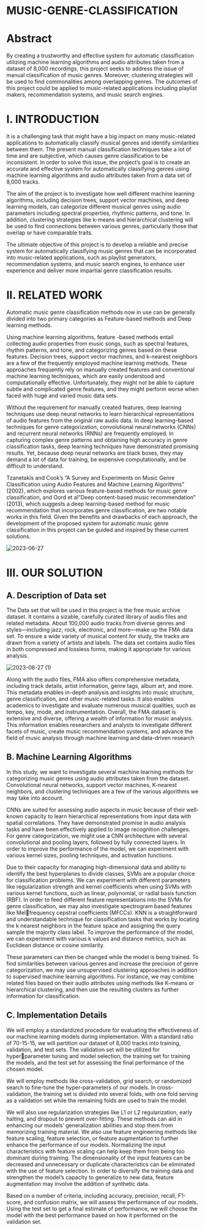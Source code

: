 # MUSIC-GENRE-CLASSIFICATION
# Abstract
By creating a trustworthy and effective system for automatic classification utilizing machine learning algorithms and audio attributes taken from a dataset of 8,000 recordings, this project seeks to address the issue of manual classification of music genres. Moreover, clustering strategies will be used to find commonalities among overlapping genres. The outcomes of this project could be applied to music-related applications including playlist makers, recommendation systems, and music search engines.

# I.	INTRODUCTION
It is a challenging task that might have a big impact on many music-related applications to automatically classify musical genres and identify similarities between them. The present manual classification techniques take a lot of time and are subjective, which causes genre classification to be inconsistent. In order to solve this issue, the project’s goal is to create an accurate and effective system for automatically classifying genres using machine learning algorithms and audio attributes taken from a data set of 8,000 tracks.

The aim of the project is to investigate how well different machine learning algorithms, including decision trees, support vector machines, and deep learning models, can categorize different musical genres using audio parameters including spectral properties, rhythmic patterns, and tone. In addition, clustering strategies like k-means and hierarchical clustering will be used to find connections between various genres, particularly those that overlap or have comparable traits.

The ultimate objective of this project is to develop a reliable and precise system for automatically classifying music genres that can be incorporated into music-related applications, such as playlist generators, recommendation systems, and music search engines, to enhance user experience and deliver more impartial genre classification results.

# II.	RELATED WORK
Automatic music genre classification methods now in use can be generally divided into two primary categories as Feature-based methods and Deep learning methods.

Using machine learning algorithms, feature -based methods entail collecting audio properties from music songs, such as spectral features, rhythm patterns, and tone, and categorizing genres based on these features. Decision trees, support vector machines, and k-nearest neighbors are a few of the frequently employed machine learning methods. These approaches frequently rely on manually created features and conventional machine learning techniques, which are easily understood and computationally effective. Unfortunately, they might not be able to capture subtle and complicated genre features, and they might perform worse when faced with huge and varied music data sets.

Without the requirement for manually created features, deep learning techniques use deep neural networks to learn hierarchical representations of audio features from the original raw audio data. In deep learning-based techniques for genre categorization, convolutional neural networks (CNNs) and recurrent neural networks (RNNs) are frequently employed. In capturing complex genre patterns and obtaining high accuracy in genre classification tasks, deep learning techniques have demonstrated promising results. Yet, because deep neural networks are black boxes, they may demand a lot of data for training, be expensive computationally, and be difficult to understand.

Tzanetakis and Cook’s   ”A   Survey   and   Experiments on Music Genre Classification using Audio Features and Machine Learning Algorithms” (2002), which explores various feature-based methods for music genre classification, and Oord et al”Deep content-based music recommendation” (2013), which suggests a deep learning-based method for music recommendation that incorporates genre classification, are two notable works in this field. Given the benefits and drawbacks of each approach, the development of the proposed system for automatic music genre classification in this project can be guided and inspired by these current solutions.

![2023-06-27](https://github.com/KishanGangarama/MUSIC-GENRE-CLASSIFICATION/assets/112736041/c7e31ced-aa63-40e1-a587-00df66d66cb0)

# III. OUR SOLUTION
## A. Description of Data set
The Data set that will be used in this project is the free music archive dataset. It contains a sizable, carefully curated library of audio files and related metadata. About 100,000 audio tracks from diverse genres and styles—including jazz, rock, electronic, and more—make up the FMA data set. To ensure a wide variety of musical content for study, the tracks are drawn from a variety of artists and labels. The data set contains audio files in both compressed and lossless forms, making it appropriate for various analysis.

![2023-06-27 (1)](https://github.com/KishanGangarama/MUSIC-GENRE-CLASSIFICATION/assets/112736041/52a53272-58dd-4605-83fe-c494f886e362)

Along with the audio files, FMA also offers comprehensive metadata, including track details, artist information, genre tags, album art, and more. This metadata enables in-depth analysis and insights into music structure, genre classification, and other music-related tasks. It also enables academics to investigate and evaluate numerous musical qualities, such as tempo, key, mode, and instrumentation. Overall, the FMA dataset is extensive and diverse, offering a wealth of information for music analysis. This information enables researchers and analysts to investigate different facets of music, create music recommendation systems, and advance the field of music analysis through machine learning and data-driven research

## B. Machine Learning Algorithms
In this study, we want to investigate several machine learning methods for categorizing music genres using audio attributes taken from the dataset. Convolutional neural networks, support vector machines, K-nearest neighbors, and clustering techniques are a few of the various algorithms we may take into account.

CNNs are suited for assessing audio aspects in music because of their well-known capacity to learn hierarchical representations from input data with spatial correlations. They have demonstrated promise in audio analysis tasks and have been effectively applied to image recognition challenges. For genre categorization, we might use a CNN architecture with several convolutional and pooling layers, followed by fully connected layers. In order to improve the performance of the model, we can experiment with various kernel sizes, pooling techniques, and activation functions.

Due to their capacity for managing high-dimensional data and ability to identify the best hyperplanes to divide classes, SVMs are a popular choice for classification problems. We can experiment with different parameters like regularization strength and kernel coefficients when using SVMs with various kernel functions, such as linear, polynomial, or radial basis function (RBF). In order to feed different feature representations into the SVMs for genre classification, we may also investigate spectrogram based features like Melfrequency cepstral coefficients (MFCCs). KNN is a straightforward and understandable technique for classification tasks that works by locating the k nearest neighbors in the feature space and assigning the query sample the majority class label. To improve the performance of the model, we can experiment with various k values and distance metrics, such as Euclidean distance or cosine similarity.

These parameters can then be changed while the model is being trained. To find similarities between various genres and increase the precision of genre categorization, we may use unsupervised clustering approaches in addition to supervised machine learning algorithms. For instance, we may combine related files based on their audio attributes using methods like K-means or hierarchical clustering, and then use the resulting clusters as further information for classification.

## C. Implementation Details
We will employ a standardized procedure for evaluating the effectiveness of our machine learning models during implementation. With a standard ratio of 70-15-15, we will partition our dataset of 8,000 tracks into training, validation, and test sets. The validation set will be utilized for hyperparameter tuning and model selection, the training set for training the models, and the test set for assessing the final performance of the chosen model. 

We will employ methods like cross-validation, grid search, or randomized search to fine-tune the hyper-parameters of our models. In cross-validation, the training set is divided into several folds, with one fold serving as a validation set while the remaining folds are used to train the model.

We will also use regularization strategies like L1 or L2 regularization, early halting, and dropout to prevent over-fitting. These methods can aid in enhancing our models’ generalization abilities and stop them from memorizing training material. We also use feature engineering methods like feature scaling, feature selection, or feature augmentation to further enhance the performance of our models. Normalizing the input characteristics with feature scaling can help keep them from being too dominant during training. The dimensionality of the input features can be decreased and unnecessary or duplicate characteristics can be eliminated with the use of feature selection. In order to diversify the training data and strengthen the model’s capacity to generalize to new data, feature augmentation may involve the addition of synthetic data. 



Based on a number of criteria, including accuracy, precision, recall, F1-score, and confusion matrix, we will assess the performance of our models. Using the test set to get a final estimate of performance, we will choose the model with the best performance based on how it performed on the validation set.




 


